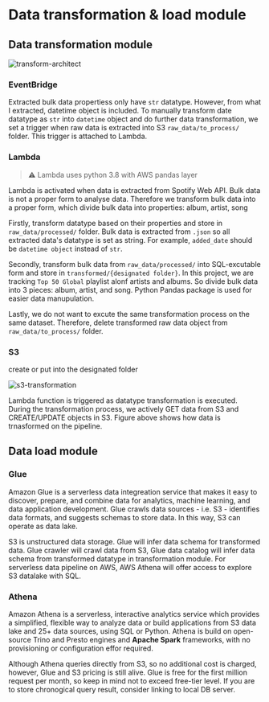 # Data transformation & load module

## Data transformation module
![transform-architect](https://user-images.githubusercontent.com/43290363/224507989-f5822bc0-cefc-4f62-9529-f132477b1596.png)
### EventBridge
Extracted bulk data propertiess only have `str` datatype. However, from what I extracted, datetime object is included. To manually transform date datatype as `str` into `datetime` object and do further data transformation, we set a trigger when raw data is extracted into S3 `raw_data/to_process/` folder. This trigger is attached to Lambda.  

### Lambda
> ⚠️ Lambda uses python 3.8 with AWS pandas layer

Lambda is activated when data is extracted from Spotify Web API. Bulk data is not a proper form to analyse data. Therefore we transform bulk data into a proper form, which divide bulk data into properties: album, artist, song

Firstly, transform datatype based on their properties and store in `raw_data/processed/` folder. Bulk data is extracted from `.json` so all extracted data's datatype is set as string. For example, `added_date` should be `datetime object` instead of `str`.

Secondly, transform bulk data from `raw_data/processed/` into SQL-excutable form and store in `transformed/{designated folder}`. In this project, we are tracking `Top 50 Global` playlist alonf artists and albums. So divide bulk data into 3 pieces: album, artist, and song. Python Pandas package is used for easier data manupulation. 

Lastly, we do not want to excute the same transformation process on the same dataset. Therefore, delete transformed raw data object from `raw_data/to_process/` folder.

### S3
create or put into the designated folder

![s3-transformation](https://user-images.githubusercontent.com/43290363/224537445-07cb17cc-9615-41e9-a925-cf2f2158e49b.png)

Lambda function is triggered as datatype transformation is executed. During the transformation process, we actively GET data from S3 and CREATE/UPDATE objects in S3. Figure above shows how data is trnasformed on the pipeline. 


## Data load module

### Glue
Amazon Glue is a serverless data integreation service that makes it easy to discover, prepare, and combine data for analytics, machine learning, and data application development. Glue crawls data sources - i.e. S3 - identifies data formats, and suggests schemas to store data. In this way, S3 can operate as data lake. 

S3 is unstructured data storage. Glue will infer data schema for transformed data. Glue crawler will crawl data from S3, Glue data catalog will infer data schema from transformed datatype in transformation module. For serverless data pipeline on AWS, AWS Athena will offer access to explore S3 datalake with SQL.

### Athena
Amazon Athena is a serverless, interactive analytics service which provides a simplified, flexible way to analyze data or build applications from S3 data lake and 25+ data sources, using SQL or Python. Athena is build on open-source Trino and Presto engines and **Apache Spark** frameworks, with no provisioning or configuration effor required. 

Although Athena queries directly from S3, so no additional cost is charged, however, Glue and S3 pricing is still alive. Glue is free for the first million request per month, so keep in mind not to exceed free-tier level. If you are to store chronogical query result, consider linking to local DB server. 